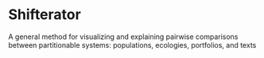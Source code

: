 # Shifterator 

A general method for visualizing and explaining pairwise comparisons between partitionable systems: populations, ecologies, portfolios, and texts
